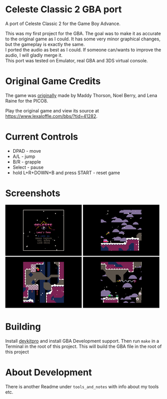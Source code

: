 # Celeste Classic 2 GBA port
A port of Celeste Classic 2 for the Game Boy Advance.

This was my first project for the GBA. The goal was to make it as accurate to the original game as I could. It has some very minor graphical changes, but the gameplay is exactly the same.  
I ported the audio as best as I could. If someone can/wants to improve the audio, I will gladly merge it.  
This port was tested on Emulator, real GBA and 3DS virtual console.

# Original Game Credits
The game was [originally](https://github.com/ExOK/Celeste2) made by Maddy Thorson, Noel Berry, and Lena Raine for the PICO8.  

Play the original game and view its source at https://www.lexaloffle.com/bbs/?tid=41282.

# Current Controls
- DPAD - move
- A/L - jump
- B/R - grapple
- Select - pause
- hold L+R+DOWN+B and press START - reset game

# Screenshots
![screenshot0](screenshots/celeste2-gba0.png)
![screenshot1](screenshots/celeste2-gba1.png)
![screenshot2](screenshots/celeste2-gba2.png)
![screenshot3](screenshots/celeste2-gba3.png)

# Building
Install [devkitpro](https://devkitpro.org/wiki/Getting_Started) and install GBA Development support. Then run `make` in a Terminal in the root of this project. This will build the GBA file in the root of this project

# About Development
There is another Readme under `tools_and_notes` with info about my tools etc.